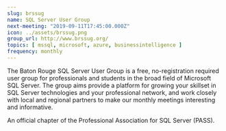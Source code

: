 ```yaml
---
slug: brssug
name: SQL Server User Group
next-meeting: "2019-09-11T17:45:00.000Z"
icon: ../assets/brssug.png
group_url: http://www.brssug.org/
topics: [ mssql, microsoft, azure, businessintelligence ]
frequency: monthly
---
```


The Baton Rouge SQL Server User Group is a free, no-registration required user group for professionals and students in the broad field of Microsoft SQL Server. The group aims provide a platform for growing your skillset in SQL Server technologies and your professional network, and work closely with local and regional partners to make our monthly meetings interesting and informative. 

An official chapter of the Professional Association for SQL Server (PASS).